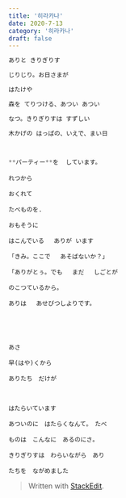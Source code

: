 ```yaml
---
title: '히라카나'
date: 2020-7-13
category: '히라카나'
draft: false
---
```

```js
ありと きりぎりす

じりじり。お日さまが

はたけや

森を てりつける、あつい あつい

なつ。きりぎりすは すずしい

木かげの はっぱの、いえで、まい日

  

**パーティー**を  しています。
```
```
れつから

おくれて

たべものを.

おもそうに

はこんでいる　 ありが います

「きみ。ここで 　あそばないか？」

「ありがとぅ。でも　 まだ 　しごとが

のこつているから。

ありは 　あせびつしよりです。

  

  

あさ

早(はや)くから

ありたち　だけが

  

はたらいています

あついのに　はたらくなんて。　たべ

ものは　こんなに　あるのにさ。

きりぎりすは　わらいながら　あり

たちを　ながめました
```
> Written with [StackEdit](https://stackedit.io/).

<!--stackedit_data:
eyJoaXN0b3J5IjpbMTA1MDc2ODI2NiwxOTYwMjAwNjQzLDMyOT
c2NTU0OCwzMDIwNDg4ODIsLTE4NjQ0NTIzNDgsLTE0NDk4Nzc4
NjAsLTE3ODQ4MTcyNDksLTE0NjI1Mzg4OTJdfQ==
-->